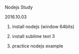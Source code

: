 Nodejs Study

2016.10.03

1. install nodejs (window 64bits)

2. install sublime text 3

3. practice nodejs example
